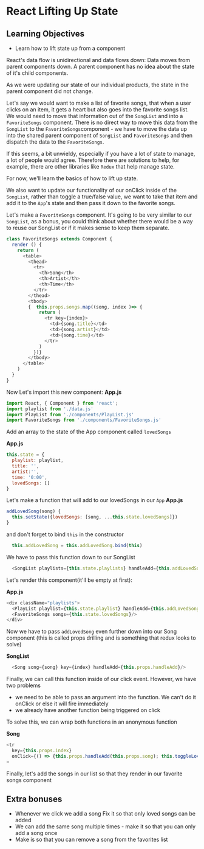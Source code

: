 # React Lifting Up State

## Learning Objectives
 - Learn how to lift state up from a component

React's data flow is unidirectional and data flows down: Data moves from parent components down. A parent component has no idea about the state of it's child components.

As we were updating our state of our individual products, the state in the parent component did not change.

Let's say we would want to make a list of favorite songs, that when a user clicks on an item, it gets a heart but also goes into the favorite songs list. We would need to move that information out of the `SongList` and into a `FavoriteSongs` component. There is no direct way to move this data from the `SongList` to the `FavoriteSongs`component - we have to move the data up into the shared parent component of `SongList` and `FavoriteSongs` and then dispatch the data to the `FavoriteSongs`.

If this seems, a bit unwieldy, especially if you have a lot of state to manage, a lot of people would agree. Therefore there are solutions to help, for example, there are other libraries like `Redux` that help manage state.

For now, we'll learn the basics of how to lift up state.

We also want to update our functionality of our onClick inside of the `SongList`, rather than toggle a true/false value, we want to take that item and add it to the `App`'s state and then pass it down to the favorite songs.

Let's make a `FavoriteSongs` component. It's going to be very similar to our `SongList`, as a bonus, you could think about whether there would be a way to reuse our SongList or if it makes sense to keep them separate.

```js
class FavoriteSongs extends Component {
  render () {
    return (
      <table>
        <thead>
          <tr>
            <th>Song</th>
            <th>Artist</th>
            <th>Time</th>
          </tr>
        </thead>
        <tbody>
        {  this.props.songs.map((song, index )=> {
            return (
              <tr key={index}>
                <td>{song.title}</td>
                <td>{song.artist}</td>
                <td>{song.time}</td>
              </tr>
            )
          })}
        </tbody>
      </table>
    )
  }
}

```

Now Let's import this new component:
**App.js**
```js
import React, { Component } from 'react';
import playlist from './data.js'
import PlayList from './components/PlayList.js'
import FavoriteSongs from './components/FavoriteSongs.js'
```

Add an array to the state of the App component called `lovedSongs`

**App.js**
```js
this.state = {
  playlist: playlist,
  title: '',
  artist:'',
  time: '0:00',
  lovedSongs: []
}
```

Let's make a function that will add to our lovedSongs in our `App`
**App.js**
```js
addLovedSong(song) {
  this.setState({lovedSongs: [song, ...this.state.lovedSongs]})
}
```
and don't forget to bind `this` in the constructor

```js
  this.addLovedSong = this.addLovedSong.bind(this)
```
We have to pass this function down to our SongList

```js
  <SongList playlists={this.state.playlists} handleAdd={this.addLovedSong}/>
```

Let's render this component(it'll be empty at first):

**App.js**
```js
<div className="playlists">
  <PlayList playlist={this.state.playlist} handleAdd={this.addLovedSong}/>
  <FavoriteSongs songs={this.state.lovedSongs}/>
</div>
```

Now we have to pass `addLovedSong` even further down into our Song component (this is called props drilling and is something that redux looks to solve)

**SongList**

```js
  <Song song={song} key={index} handleAdd={this.props.handleAdd}/>
```


Finally, we can call this function inside of our click event.
However, we have two problems
- we need to be able to pass an argument into the function. We can't do it onClick or else it will fire immediately
- we already have another function being triggered on click

To solve this, we can wrap both functions in an anonymous function

**Song**

```js
<tr
  key={this.props.index}
  onClick={() => {this.props.handleAdd(this.props.song); this.toggleLove()}}
>
```

Finally, let's add the songs in our list so that they render in our favorite songs component

## Extra bonuses

- Whenever we click we add a song
Fix it so that only loved songs can be added
- We can add the same song multiple times - make it so that you can only add a song once
- Make is so that you can remove a song from the favorites list
